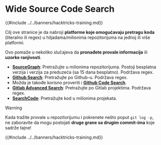# Wide Source Code Search

{{#include ../../banners/hacktricks-training.md}}

Cilj ove stranice je da nabroji **platforme koje omogućavaju pretragu koda** (literalno ili regex) u hiljadama/milionima repozitorijuma na jednoj ili više platformi.

Ovo pomaže u nekoliko slučajeva da **pronađete provale informacija** ili **uzorke ranjivosti**.

- [**SourceGraph**](https://sourcegraph.com/search): Pretražujte u milionima repozitorijuma. Postoji besplatna verzija i verzija za preduzeća (sa 15 dana besplatno). Podržava regex.
- [**Github Search**](https://github.com/search): Pretražujte po Github-u. Podržava regex.
- Možda je takođe korisno proveriti i [**Github Code Search**](https://cs.github.com/).
- [**Gitlab Advanced Search**](https://docs.gitlab.com/ee/user/search/advanced_search.html): Pretražujte po Gitlab projektima. Podržava regex.
- [**SearchCode**](https://searchcode.com/): Pretražujte kod u milionima projekata.

> [!WARNING]
> Kada tražite provale u repozitorijumu i pokrenete nešto poput `git log -p`, ne zaboravite da mogu postojati **druge grane sa drugim commit-ima** koje sadrže tajne!

{{#include ../../banners/hacktricks-training.md}}
